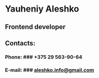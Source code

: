 # **Yauheniy Aleshko** #
## Frontend developer ##
## Contacts: ##

### Phone: ### +375 29 563-90-64
### E-mail: ### aleshko.info@gmail.com
